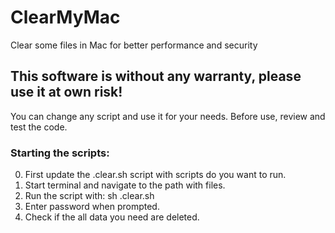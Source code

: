 # ClearMyMac
Clear some files in Mac for better performance and security

This software is without any warranty, please use it at own risk!
-----------------------------------------------------------------

You can change any script and use it for your needs.
Before use, review and test the code.

### Starting the scripts:
0. First update the .clear.sh script with scripts do you want to run.
1. Start terminal and navigate to the path with files.
2. Run the script with: sh .clear.sh
3. Enter password when prompted.
4. Check if the all data you need are deleted.
